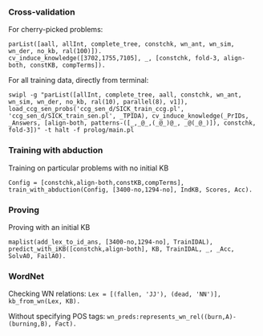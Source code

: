 ### Cross-validation

For cherry-picked problems:
```
parList([aall, allInt, complete_tree, constchk, wn_ant, wn_sim, wn_der, no_kb, ral(100)]).
cv_induce_knowledge([3702,1755,7105], _, [constchk, fold-3, align-both, constKB, compTerms]).
```

For all training data, directly from terminal:
```
swipl -g "parList([allInt, complete_tree, aall, constchk, wn_ant, wn_sim, wn_der, no_kb, ral(10), parallel(8), v1]), load_ccg_sen_probs('ccg_sen_d/SICK_train_ccg.pl', 'ccg_sen_d/SICK_train_sen.pl', _TPIDA), cv_induce_knowledge(_PrIDs, _Answers, [align-both, patterns-([_,_@_,(_@_)@_, _@(_@_)]), constchk, fold-3])" -t halt -f prolog/main.pl
```

### Training with abduction

Training on particular problems with no initial KB
```
Config = [constchk,align-both,constKB,compTerms], train_with_abduction(Config, [3400-no,1294-no], IndKB, Scores, Acc).
```

### Proving
Proving with an initial KB
```
maplist(add_lex_to_id_ans, [3400-no,1294-no], TrainIDAL), predict_with_iKB([constchk,align-both], KB, TrainIDAL, _, _Acc, SolvA0, FailA0).
```


### WordNet

Checking WN relations:
`Lex = [(fallen, 'JJ'), (dead, 'NN')], kb_from_wn(Lex, KB).`

Without specifying POS tags:
`wn_preds:represents_wn_rel((burn,A)-(burning,B), Fact).
`
